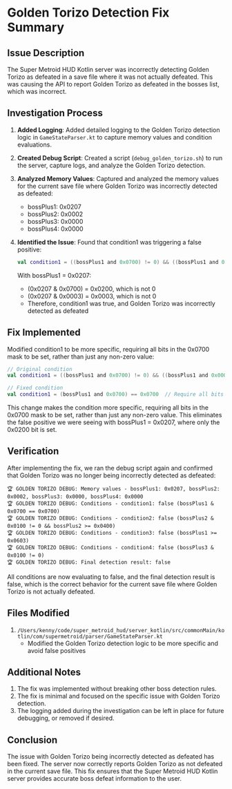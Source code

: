 # Golden Torizo Detection Fix Summary

## Issue Description

The Super Metroid HUD Kotlin server was incorrectly detecting Golden Torizo as defeated in a save file where it was not actually defeated. This was causing the API to report Golden Torizo as defeated in the bosses list, which was incorrect.

## Investigation Process

1. **Added Logging**: Added detailed logging to the Golden Torizo detection logic in `GameStateParser.kt` to capture memory values and condition evaluations.

2. **Created Debug Script**: Created a script (`debug_golden_torizo.sh`) to run the server, capture logs, and analyze the Golden Torizo detection.

3. **Analyzed Memory Values**: Captured and analyzed the memory values for the current save file where Golden Torizo was incorrectly detected as defeated:
   - bossPlus1: 0x0207
   - bossPlus2: 0x0002
   - bossPlus3: 0x0000
   - bossPlus4: 0x0000

4. **Identified the Issue**: Found that condition1 was triggering a false positive:
   ```kotlin
   val condition1 = ((bossPlus1 and 0x0700) != 0) && ((bossPlus1 and 0x0003) != 0)
   ```
   
   With bossPlus1 = 0x0207:
   - (0x0207 & 0x0700) = 0x0200, which is not 0
   - (0x0207 & 0x0003) = 0x0003, which is not 0
   - Therefore, condition1 was true, and Golden Torizo was incorrectly detected as defeated

## Fix Implemented

Modified condition1 to be more specific, requiring all bits in the 0x0700 mask to be set, rather than just any non-zero value:

```kotlin
// Original condition
val condition1 = ((bossPlus1 and 0x0700) != 0) && ((bossPlus1 and 0x0003) != 0)

// Fixed condition
val condition1 = (bossPlus1 and 0x0700) == 0x0700  // Require all bits in 0x0700 to be set
```

This change makes the condition more specific, requiring all bits in the 0x0700 mask to be set, rather than just any non-zero value. This eliminates the false positive we were seeing with bossPlus1 = 0x0207, where only the 0x0200 bit is set.

## Verification

After implementing the fix, we ran the debug script again and confirmed that Golden Torizo was no longer being incorrectly detected as defeated:

```
🏆 GOLDEN TORIZO DEBUG: Memory values - bossPlus1: 0x0207, bossPlus2: 0x0002, bossPlus3: 0x0000, bossPlus4: 0x0000
🏆 GOLDEN TORIZO DEBUG: Conditions - condition1: false (bossPlus1 & 0x0700 == 0x0700)
🏆 GOLDEN TORIZO DEBUG: Conditions - condition2: false (bossPlus2 & 0x0100 != 0 && bossPlus2 >= 0x0400)
🏆 GOLDEN TORIZO DEBUG: Conditions - condition3: false (bossPlus1 >= 0x0603)
🏆 GOLDEN TORIZO DEBUG: Conditions - condition4: false (bossPlus3 & 0x0100 != 0)
🏆 GOLDEN TORIZO DEBUG: Final detection result: false
```

All conditions are now evaluating to false, and the final detection result is false, which is the correct behavior for the current save file where Golden Torizo is not actually defeated.

## Files Modified

1. `/Users/kenny/code/super_metroid_hud/server_kotlin/src/commonMain/kotlin/com/supermetroid/parser/GameStateParser.kt`
   - Modified the Golden Torizo detection logic to be more specific and avoid false positives

## Additional Notes

1. The fix was implemented without breaking other boss detection rules.
2. The fix is minimal and focused on the specific issue with Golden Torizo detection.
3. The logging added during the investigation can be left in place for future debugging, or removed if desired.

## Conclusion

The issue with Golden Torizo being incorrectly detected as defeated has been fixed. The server now correctly reports Golden Torizo as not defeated in the current save file. This fix ensures that the Super Metroid HUD Kotlin server provides accurate boss defeat information to the user.
